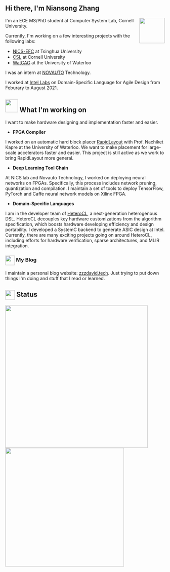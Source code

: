 ## Hi there, I'm Niansong Zhang 


<img align="right" src="https://res.cloudinary.com/dxzx2bxch/image/upload/v1603289150/github/video-game_nf4jyq.svg" width="80px"/> I'm an ECE MS/PhD student at Computer System Lab, Cornell University.

Currently, I'm working on a few interesting projects with the following labs:

- [NICS-EFC](http://nicsefc.ee.tsinghua.edu.cn/) at Tsinghua University <img src="https://res.cloudinary.com/dxzx2bxch/image/upload/v1603287964/github/1200px-Tsinghua_University_Logo.svg_zzzlho.png" width="15" height="15"/> 
- [CSL](https://www.csl.cornell.edu/) at Cornell University <img src="https://res.cloudinary.com/dxzx2bxch/image/upload/v1607669548/github/cornell_ihqpcw.png"  height="15"/>
- [WatCAG](https://nachiket.github.io/research.html) at the University of Waterloo <img src="https://res.cloudinary.com/dxzx2bxch/image/upload/v1607669548/github/waterloo_g8u1qm.png" height="15"/>

I was an intern at [NOVAUTO](https://www.novauto.com.cn/) Technology.

I worked at [Intel Labs](https://www.intel.com/content/www/us/en/research/overview.html) on Domain-Specific Language for Agile Design from Feburary to August 2021.

## <img src="https://res.cloudinary.com/dxzx2bxch/image/upload/v1603289024/github/rainbow_smywp9.svg" height="40"/> What I'm working on

I want to make hardware designing and implementation faster and easier.

- **FPGA Compiler**

I worked on an automatic hard block placer [RapidLayout](https://arxiv.org/abs/2002.06998) with Prof. Nachiket Kapre at the University of Waterloo. We want to make placement for large-scale accelerators faster and easier. This project is still active as we work to bring RapidLayout more general.

- **Deep Learning Tool Chain**

At NICS lab and Novauto Technology, I worked on deploying neural networks on FPGAs. Specifically, this process includes network pruning, quantization and compilation. I maintain a set of tools to deploy TensorFlow, PyTorch and Caffe neural network models on Xilinx FPGA. 

- **Domain-Specific Languages**

I am in the developer team of [HeteroCL](https://heterocl.csl.cornell.edu/), a next-generation heterogenous DSL. HeteroCL decouples key hardware customizations from the algorithm specification, which boosts hardware developing efficiency and design portability. I developed a SystemC backend to generate ASIC design at Intel. Currently, there are many exciting projects going on around HeteroCL, including efforts for hardware verification, sparse architectures, and MLIR integration. 

 
### <img align="center" src="https://res.cloudinary.com/dxzx2bxch/image/upload/v1603300538/github/computer_pdu3z6.svg" width="30"/> My Blog
I maintain a personal blog website: [zzzdavid.tech](https://www.zzzdavid.tech). Just trying to put down things I'm doing and stuff that I read or learned.

## <img align="center" src="https://res.cloudinary.com/dxzx2bxch/image/upload/v1603290545/github/camera_fg697a.svg" width=30/> Status
<img src="https://github-readme-stats.vercel.app/api?username=zzzDavid&count_private=true&theme=nightowl&bg_color=00000000" width="450"/> <img src="https://github-readme-stats.vercel.app/api/top-langs/?username=zzzDavid&layout=compact&theme=nightowl&bg_color=00000000" width="375"/>


<!-- Icons made by <a href="https://www.flaticon.com/authors/freepik" title="Freepik">Freepik</a> from <a href="https://www.flaticon.com/" title="Flaticon"> www.flaticon.com</a> -->
